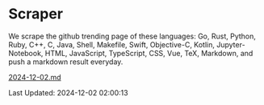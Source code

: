 # Scraper

We scrape the github trending page of these languages: Go, Rust, Python, Ruby, C++, C, Java, Shell, Makefile, Swift, Objective-C, Kotlin, Jupyter-Notebook, HTML, JavaScript, TypeScript, CSS, Vue, TeX, Markdown, and push a markdown result everyday.

[2024-12-02.md](https://github.com/cumthxy/github-trending-backup/blob/master/2024-12-02.md)

Last Updated: 2024-12-02 02:00:13